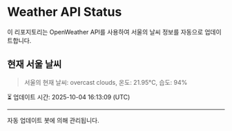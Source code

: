 
# Weather API Status

이 리포지토리는 OpenWeather API를 사용하여 서울의 날씨 정보를 자동으로 업데이트합니다.

## 현재 서울 날씨
> 서울의 현재 날씨: overcast clouds, 온도: 21.95°C, 습도: 94%

⏳ 업데이트 시간: 2025-10-04 16:13:09 (UTC)

---
자동 업데이트 봇에 의해 관리됩니다.
